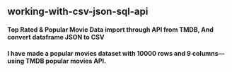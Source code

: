 ## working-with-csv-json-sql-api
#### Top Rated & Popular Movie Data import through API from TMDB, And convert dataframe JSON to CSV
#### I have made a popular movies dataset with 10000 rows and 9 columns—using TMDB popular movies API. 
